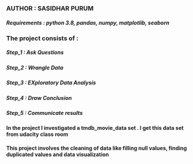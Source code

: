 

### AUTHOR : SASIDHAR PURUM  

##### Requirements : python 3.8, pandas, numpy, matplotlib, seaborn 

### The project consists of : 
##### Step_1 : Ask Questions 
##### Step_2 : Wrangle Data 
##### Step_3 : EXploratory Data Analysis 
##### Step_4 : Draw Conclusion 
##### Step_5 : Communicate results 

#### In the project I investigated a tmdb_movie_data set . I get this data set from udacity class room 

#### This project involves the cleaning of data like filling null values, finding duplicated values and data visualization 
